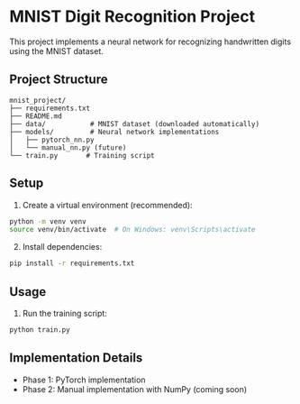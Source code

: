# MNIST Digit Recognition Project

This project implements a neural network for recognizing handwritten digits using the MNIST dataset.

## Project Structure
```
mnist_project/
├── requirements.txt
├── README.md
├── data/           # MNIST dataset (downloaded automatically)
├── models/         # Neural network implementations
│   ├── pytorch_nn.py
│   └── manual_nn.py (future)
└── train.py       # Training script
```

## Setup
1. Create a virtual environment (recommended):
```bash
python -m venv venv
source venv/bin/activate  # On Windows: venv\Scripts\activate
```

2. Install dependencies:
```bash
pip install -r requirements.txt
```

## Usage
1. Run the training script:
```bash
python train.py
```

## Implementation Details
- Phase 1: PyTorch implementation
- Phase 2: Manual implementation with NumPy (coming soon)
